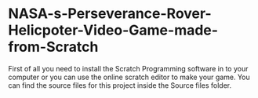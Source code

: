 # NASA-s-Perseverance-Rover-Helicpoter-Video-Game-made-from-Scratch

First of all you need to install the Scratch Programming software in to your computer or you can use the online scratch editor to make your game.
You can find the source files for this project inside the Source files folder. 
